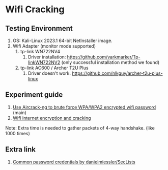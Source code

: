 # Wifi Cracking

## Testing Environment

1. OS: Kali-Linux 2023.1 64-bit NetInstaller image.
2. Wifi Adapter (monitor mode supported)
   1. tp-link WN722NV4
      1. Driver installation: <https://github.com/varkmarker/Tp-linkWN722NV2> (only successful installation method we found)
   2. tp-link AC600 / Archer T2U Plus
      1. Driver doesn't work. <https://github.com/nlkguy/archer-t2u-plus-linux>

## Experiment guide

1. [Use Aircrack-ng to brute force WPA/WPA2 encrypted wifi password](http://shazikai.blogspot.com/2015/01/aircrack-ng-wpawpa2-wifi.html) (main)
2. [Wifi internet encryption and cracking](https://ithelp.ithome.com.tw/articles/10189183)

Note: Extra time is needed to gather packets of 4-way handshake. (like 1000 times)

## Extra link

1. [Common password credentials by danielmiessler/SecLists](https://github.com/danielmiessler/SecLists/tree/master/Passwords/Common-Credentials)
